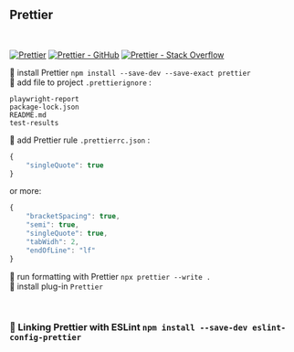 ## Prettier

<br>

[![Prettier](https://img.shields.io/badge/Documentation-Prettier-f7ba3e.svg?logo=prettier)](https://prettier.io/docs/en/index.html)
[![Prettier - GitHub](https://img.shields.io/badge/GitHub-Prettier-f7ba3e.svg?logo=github)](https://github.com/prettier/prettier)
[![Prettier - Stack Overflow](https://img.shields.io/badge/stackoverflow-Prettier-e87922.svg?logo=stackoverflow)](https://stackoverflow.com/questions/tagged/prettier)

:small_orange_diamond: install Prettier `npm install --save-dev --save-exact prettier`  
:small_orange_diamond: add file to project `.prettierignore` :

```javascricpt
playwright-report
package-lock.json
README.md
test-results
```

:small_orange_diamond: add Prettier rule `.prettierrc.json` :

```javascript
{
    "singleQuote": true
}
```

or more:

```javascript
{
    "bracketSpacing": true,
    "semi": true,
    "singleQuote": true,
    "tabWidh": 2,
    "endOfLine": "lf"
}
```

:small_orange_diamond: run formatting with Prettier `npx prettier --write .`  
:small_orange_diamond: install plug-in `Prettier`

<br>

### :small_orange_diamond: Linking Prettier with ESLint `npm install --save-dev eslint-config-prettier`
